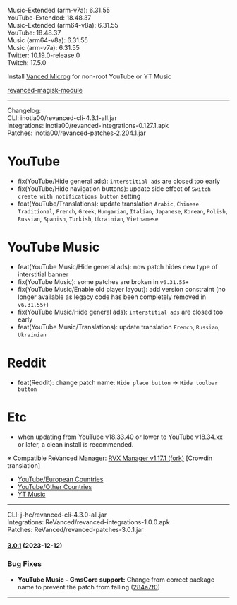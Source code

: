 Music-Extended (arm-v7a): 6.31.55  
YouTube-Extended: 18.48.37  
Music-Extended (arm64-v8a): 6.31.55  
YouTube: 18.48.37  
Music (arm64-v8a): 6.31.55  
Music (arm-v7a): 6.31.55  
Twitter: 10.19.0-release.0  
Twitch: 17.5.0  

Install [Vanced Microg](https://github.com/TeamVanced/VancedMicroG/releases) for non-root YouTube or YT Music  

[revanced-magisk-module](https://github.com/j-hc/revanced-magisk-module)  

---
Changelog:  
CLI: inotia00/revanced-cli-4.3.1-all.jar  
Integrations: inotia00/revanced-integrations-0.127.1.apk  
Patches: inotia00/revanced-patches-2.204.1.jar  

YouTube
==
- fix(YouTube/Hide general ads): `interstitial ads` are closed too early
- fix(YouTube/Hide navigation buttons): update side effect of `Switch create with notifications button` setting
- feat(YouTube/Translations): update translation
`Arabic`, `Chinese Traditional`, `French`, `Greek`, `Hungarian`, `Italian`, `Japanese`, `Korean`, `Polish`, `Russian`, `Spanish`, `Turkish`, `Ukrainian`, `Vietnamese`


YouTube Music
==
- feat(YouTube Music/Hide general ads): now patch hides new type of interstitial banner
- fix(YouTube Music): some patches are broken in `v6.31.55+`
- fix(YouTube Music/Enable old player layout): add version constraint (no longer available as legacy code has been completely removed in `v6.31.55+`)
- fix(YouTube Music/Hide general ads): `interstitial ads` are closed too early
- feat(YouTube Music/Translations): update translation
`French`, `Russian`, `Ukrainian`


Reddit
==
- feat(Reddit): change patch name: `Hide place button` → `Hide toolbar button`

Etc
==
- when updating from YouTube v18.33.40 or lower to YouTube v18.34.xx or later, a clean install is recommended.

※ Compatible ReVanced Manager: [RVX Manager v1.17.1 (fork)](https://github.com/inotia00/revanced-manager/releases/tag/v1.17.1)
[Crowdin translation]
- [YouTube/European Countries](https://crowdin.com/project/revancedextendedeu)
- [YouTube/Other Countries](https://crowdin.com/project/revancedextended)
- [YT Music](https://crowdin.com/project/revancedmusicextended)

---
CLI: j-hc/revanced-cli-4.3.0-all.jar  
Integrations: ReVanced/revanced-integrations-1.0.0.apk  
Patches: ReVanced/revanced-patches-3.0.1.jar  

#### [3.0.1](https://github.com/ReVanced/revanced-patches/compare/v3.0.0...v3.0.1) (2023-12-12)
### Bug Fixes
* **YouTube Music - GmsCore support:** Change from correct package name to prevent the patch from failing ([284a7f0](https://github.com/ReVanced/revanced-patches/commit/284a7f0b1a7b46e36b5f3dd132bb36d6d3fef584))

---  
